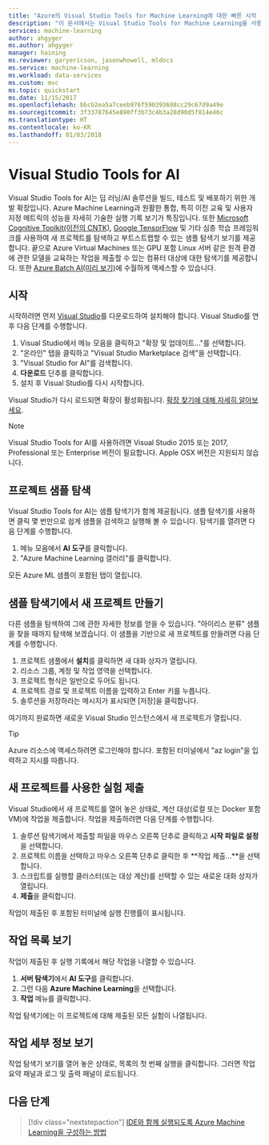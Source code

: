 ```yaml
---
title: "Azure의 Visual Studio Tools for Machine Learning에 대한 빠른 시작 문서 | Microsoft Docs"
description: "이 문서에서는 Visual Studio Tools for Machine Learning을 사용하여 실험 만들기, 모델 교육 및 웹 서비스 운영 가능화를 시작하는 방법을 설명합니다."
services: machine-learning
author: ahgyger
ms.author: ahgyger
manager: haining
ms.reviewer: garyericson, jasonwhowell, mldocs
ms.service: machine-learning
ms.workload: data-services
ms.custom: mvc
ms.topic: quickstart
ms.date: 11/15/2017
ms.openlocfilehash: bbcb2ea5a7ceeb976f590393608cc29c67d9a49e
ms.sourcegitcommit: 3f33787645e890ff3b73c4b3a28d90d5f814e46c
ms.translationtype: HT
ms.contentlocale: ko-KR
ms.lasthandoff: 01/03/2018
---
```

# <a name="visual-studio-tools-for-ai"></a>Visual Studio Tools for AI
Visual Studio Tools for AI는 딥 러닝/AI 솔루션을 빌드, 테스트 및 배포하기 위한 개발 확장입니다. Azure Machine Learning과 원활한 통합, 특히 이전 교육 및 사용자 지정 메트릭의 성능을 자세히 기술한 실행 기록 보기가 특징입니다. 또한 [Microsoft Cognitive Toolkit(이전의 CNTK)](http://www.microsoft.com/en-us/cognitive-toolkit), [Google TensorFlow](https://www.tensorflow.org) 및 기타 심층 학습 프레임워크를 사용하여 새 프로젝트를 탐색하고 부트스트랩할 수 있는 샘플 탐색기 보기를 제공합니다. 끝으로 Azure Virtual Machines 또는 GPU 포함 Linux 서버 같은 원격 환경에 관한 모델을 교육하는 작업을 제출할 수 있는 컴퓨터 대상에 대한 탐색기를 제공합니다. 또한 [Azure Batch AI(미리 보기)](https://docs.microsoft.com/azure/batch-ai/)에 수월하게 액세스할 수 있습니다.
 
## <a name="getting-started"></a>시작 
시작하려면 먼저 [Visual Studio](https://www.visualstudio.com/downloads/)를 다운로드하여 설치해야 합니다. Visual Studio를 연 후 다음 단계를 수행합니다.
1. Visual Studio에서 메뉴 모음을 클릭하고 "확장 및 업데이트..."를 선택합니다.
2. "온라인" 탭을 클릭하고 "Visual Studio Marketplace 검색"을 선택합니다.
3. "Visual Studio for AI"를 검색합니다. 
3. **다운로드** 단추를 클릭합니다. 
4. 설치 후 Visual Studio를 다시 시작합니다. 

Visual Studio가 다시 로드되면 확장이 활성화됩니다. [확장 찾기에 대해 자세히 알아보세요](hhttps://docs.microsoft.com/visualstudio/ide/finding-and-using-visual-studio-extensions).

> [!NOTE]
> Visual Studio Tools for AI를 사용하려면 Visual Studio 2015 또는 2017, Professional 또는 Enterprise 버전이 필요합니다. Apple OSX 버전은 지원되지 않습니다. 


## <a name="exploring-project-samples"></a>프로젝트 샘플 탐색
Visual Studio Tools for AI는 샘플 탐색기가 함께 제공됩니다. 샘플 탐색기를 사용하면 클릭 몇 번만으로 쉽게 샘플을 검색하고 실행해 볼 수 있습니다. 탐색기를 열려면 다음 단계를 수행합니다.   
1. 메뉴 모음에서 **AI 도구**를 클릭합니다.
2. "Azure Machine Learning 갤러리"를 클릭합니다.

모든 Azure ML 샘플이 포함된 탭이 열립니다.

## <a name="creating-a-new-project-from-the-sample-explorer"></a>샘플 탐색기에서 새 프로젝트 만들기 
다른 샘플을 탐색하여 그에 관한 자세한 정보를 얻을 수 있습니다. "아이리스 분류" 샘플을 찾을 때까지 탐색해 보겠습니다. 이 샘플을 기반으로 새 프로젝트를 만들려면 다음 단계를 수행합니다.
1. 프로젝트 샘플에서 **설치**를 클릭하면 새 대화 상자가 열립니다. 
2. 리소스 그룹, 계정 및 작업 영역을 선택합니다.
3. 프로젝트 형식은 일반으로 두어도 됩니다.
4. 프로젝트 경로 및 프로젝트 이름을 입력하고 Enter 키를 누릅니다. 
5. 솔루션을 저장하라는 메시지가 표시되면 [저장]을 클릭합니다. 

여기까지 완료하면 새로운 Visual Studio 인스턴스에서 새 프로젝트가 열립니다. 

> [!TIP]
> Azure 리소스에 액세스하려면 로그인해야 합니다. 포함된 터미널에서 "az login"을 입력하고 지시를 따릅니다. 

## <a name="submitting-experiment-with-the-new-project"></a>새 프로젝트를 사용한 실험 제출
Visual Studio에서 새 프로젝트를 열어 놓은 상태로, 계산 대상(로컬 또는 Docker 포함 VM)에 작업을 제출합니다.
작업을 제출하려면 다음 단계를 수행합니다. 
1. 솔루션 탐색기에서 제출할 파일을 마우스 오른쪽 단추로 클릭하고 **시작 파일로 설정**을 선택합니다.
2. 프로젝트 이름을 선택하고 마우스 오른쪽 단추로 클릭한 후 **작업 제출...**을 선택합니다.
3. 스크립트를 실행할 클러스터(또는 대상 계산)를 선택할 수 있는 새로운 대화 상자가 열립니다.
4. **제출**을 클릭합니다.

작업이 제출된 후 포함된 터미널에 실행 진행률이 표시됩니다.

## <a name="view-list-of-jobs"></a>작업 목록 보기
작업이 제출된 후 실행 기록에서 해당 작업을 나열할 수 있습니다.
1. **서버 탐색기**에서 **AI 도구**를 클릭합니다.
2. 그런 다음 **Azure Machine Learning**을 선택합니다.
3. **작업** 메뉴를 클릭합니다.

작업 탐색기에는 이 프로젝트에 대해 제출된 모든 실험이 나열됩니다. 

## <a name="view-job-details"></a>작업 세부 정보 보기
작업 탐색기 보기를 열어 놓은 상태로, 목록의 첫 번째 실행을 클릭합니다.
그러면 작업 요약 패널과 로그 및 출력 패널이 로드됩니다.

## <a name="next-steps"></a>다음 단계
> [!div class="nextstepaction"]
> [IDE와 함께 실행되도록 Azure Machine Learning을 구성하는 방법](./how-to-configure-your-IDE.md)
